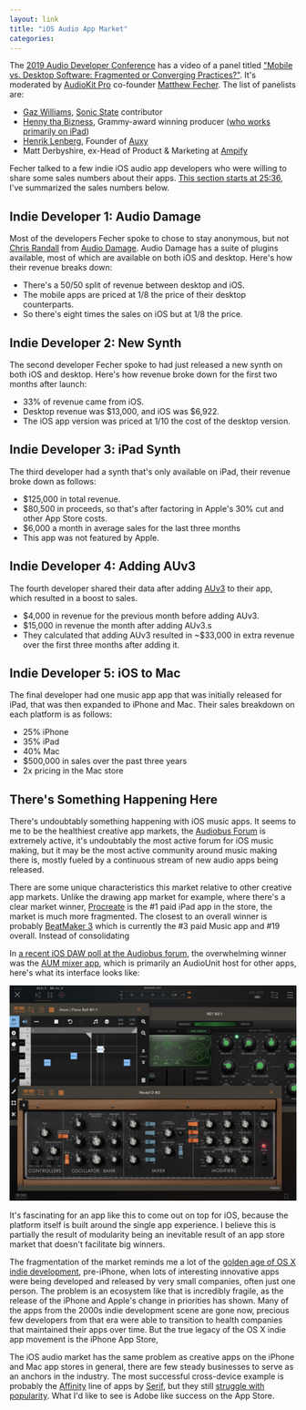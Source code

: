 ```yaml
---
layout: link
title: "iOS Audio App Market"
categories: 
---
```


The [2019 Audio Developer Conference](https://adc19.sched.com/) has a video of a panel titled ["Mobile vs. Desktop Software: Fragmented or Converging Practices?"](https://www.youtube.com/watch?v=XAKQvcqxFbo). It's moderated by [AudioKit Pro](https://audiokitpro.com) co-founder [Matthew Fecher](https://twitter.com/analogMatthew). The list of panelists are:

* [Gaz Williams](https://twitter.com/gazgoldstar), [Sonic State](https://sonicstate.com/) contributor
* [Henny tha Bizness](https://twitter.com/hennythabizness),  Grammy-award winning producer ([who works primarily on iPad](https://www.youtube.com/watch?v=dItCj676GmA)) 
* [Henrik Lenberg](https://twitter.com/lenberg), Founder of [Auxy](https://auxy.co/)
* Matt Derbyshire, ex-Head of Product & Marketing at [Ampify](https://ampifymusic.com/)

Fecher talked to a few indie iOS audio app developers who were willing to share some sales numbers about their apps. [This section starts at 25:36](https://www.youtube.com/watch?v=XAKQvcqxFbo&t=25m35s), I've summarized the sales numbers below.

## Indie Developer 1: Audio Damage

Most of the developers Fecher spoke to chose to stay anonymous, but not [Chris Randall](https://twitter.com/Chris_Randall) from [Audio Damage](https://www.audiodamage.com/). Audio Damage has a suite of plugins available, most of which are available on both iOS and desktop. Here's how their revenue breaks down:

- There's a 50/50 split of revenue between desktop and iOS.
- The mobile apps are priced at 1/8 the price of their desktop counterparts.
- So there's eight times the sales on iOS but at 1/8 the price.

## Indie Developer 2: New Synth

The second developer Fecher spoke to had just released a new synth on both iOS and desktop. Here's how revenue broke down for the first two months after launch:

- 33% of revenue came from iOS.
- Desktop revenue was $13,000, and iOS was $6,922.
- The iOS app version was priced at 1/10 the cost of the desktop version.

## Indie Developer 3: iPad Synth

The third developer had a synth that's only available on iPad, their revenue broke down as follows:

- $125,000 in total revenue.
- $80,500 in proceeds, so that's after factoring in Apple's 30% cut and other App Store costs.
- $6,000 a month in average sales for the last three months
- This app was not featured by Apple.

## Indie Developer 4: Adding AUv3

The fourth developer shared their data after adding [AUv3](https://developer.apple.com/documentation/audiounit) to their app, which resulted in a boost to sales.

- $4,000 in revenue for the previous month before adding AUv3.
- $15,000 in revenue the month after adding AUv3.s
- They calculated that adding AUv3 resulted in ~$33,000 in extra revenue over the first three months after adding it.

## Indie Developer 5: iOS to Mac

The final developer had one music app app that was initially released for iPad, that was then expanded to iPhone and Mac. Their sales breakdown on each platform is as follows:

- 25% iPhone
- 35% iPad
- 40% Mac
- $500,000 in sales over the past three years
- 2x pricing in the Mac store

## There's Something Happening Here

There's undoubtably something happening with iOS music apps. It seems to me to be the healthiest creative app markets, the [Audiobus Forum](https://forum.audiob.us/) is extremely active, it's undoubtably the most active forum for iOS music making, but it may be the most active community around music making there is, mostly fueled by a continuous stream of new audio apps being released.

There are some unique characteristics this market relative to other creative app markets. Unlike the drawing app market for example, where there's a clear market winner, [Procreate](https://procreate.art/) is the #1 paid iPad app in the store, the market is much more fragmented. The closest to an overall winner is probably [BeatMaker 3](https://intua.net/) which is currently the #3 paid Music app and #19 overall. Instead of consolidating 

In [a recent iOS DAW poll at the Audiobus forum](https://forum.audiob.us/discussion/32436/ios-daw-and-workflow-poll-2019), the overwhelming winner was the [AUM mixer app](https://kymatica.com/apps/aum), which is primarily an AudioUnit host for other apps, here's what its interface looks like:

![AUM](/assets/2019-12-06-aum.png)

It's fascinating for an app like this to come out on top for iOS, because the platform itself is built around the single app experience. I believe this is partially the result of modularity being an inevitable result of an app store market that doesn't facilitate big winners.

The fragmentation of the market reminds me a lot of the [golden age of OS X indie development](https://weblog.rogueamoeba.com/2006/11/06/), pre-iPhone, when lots of interesting innovative apps were being developed and released by very small companies, often just one person. The problem is an ecosystem like that is incredibly fragile, as the release of the iPhone and Apple's change in priorities has shown. Many of the apps from the 2000s indie development scene are gone now, precious few developers from that era were able to transition to health companies that maintained their apps over time. But the true legacy of the OS X indie app movement is the iPhone App Store, 

The iOS audio market has the same problem as creative apps on the iPhone and Mac app stores in general, there are few steady businesses to serve as an anchors in the industry. The most successful cross-device example is probably the [Affinity](https://affinity.serif.com/en-us/) line of apps by [Serif](https://www.serif.com/en-us/), but they still [struggle with popularity](https://uxtools.co/tools/design/). What I'd like to see is Adobe like success on the App Store.

